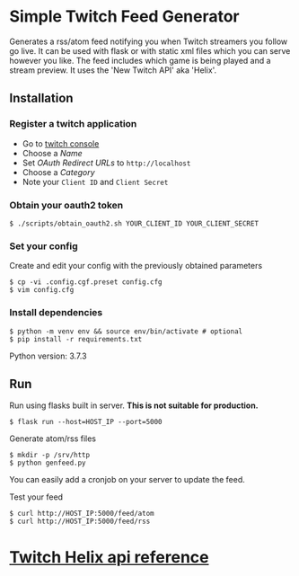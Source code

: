 # Simple Twitch Feed Generator

Generates a rss/atom feed notifying you when Twitch streamers you follow go live. It can be used with flask or with static xml files which you can serve however you like. The feed includes which game is being played and a stream preview. It uses the 'New Twitch API' aka 'Helix'.

## Installation

### Register a twitch application

* Go to [twitch console](https://dev.twitch.tv/console/apps)
* Choose a _Name_
* Set _OAuth Redirect URLs_ to `http://localhost`
* Choose a _Category_
* Note your `Client ID` and `Client Secret`

### Obtain your oauth2 token

	$ ./scripts/obtain_oauth2.sh YOUR_CLIENT_ID YOUR_CLIENT_SECRET

### Set your config

Create and edit your config with the previously obtained parameters

	$ cp -vi .config.cgf.preset config.cfg
	$ vim config.cfg

### Install dependencies

	$ python -m venv env && source env/bin/activate # optional
	$ pip install -r requirements.txt

Python version: 3.7.3

## Run

Run using flasks built in server. **This is not suitable for production.**

	$ flask run --host=HOST_IP --port=5000

Generate atom/rss files

	$ mkdir -p /srv/http
	$ python genfeed.py

You can easily add a cronjob on your server to update the feed.

Test your feed

	$ curl http://HOST_IP:5000/feed/atom
	$ curl http://HOST_IP:5000/feed/rss

# [Twitch Helix api reference](https://dev.twitch.tv/docs/api/reference)

